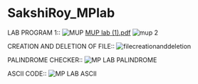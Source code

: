 # SakshiRoy_MPlab
LAB PROGRAM 1::
![MUP](https://user-images.githubusercontent.com/71483959/95706639-fc166d80-0c74-11eb-87e1-5a3fadfd15cd.png)
[MUP lab (1).pdf](https://github.com/sakshi1bm19cs140/SakshiRoy_MPlab/files/5362984/MUP.lab.1.pdf)
![mup 2](https://user-images.githubusercontent.com/71483959/95706988-f705ee00-0c75-11eb-8547-0561bd0c982f.png)

CREATION AND DELETION OF FILE::
![filecreationanddeletion](https://user-images.githubusercontent.com/71483959/99832549-b5c30100-2b86-11eb-80c7-b0223a107216.png)

PALINDROME CHECKER::
![MP LAB PALINDROME](https://user-images.githubusercontent.com/71483959/97833492-7b8ae000-1cfb-11eb-8a6d-a6370e9b5796.png)

ASCII CODE::
![MP LAB ASCII](https://user-images.githubusercontent.com/71483959/97833524-8e051980-1cfb-11eb-9aaa-79843a7261c8.png)

